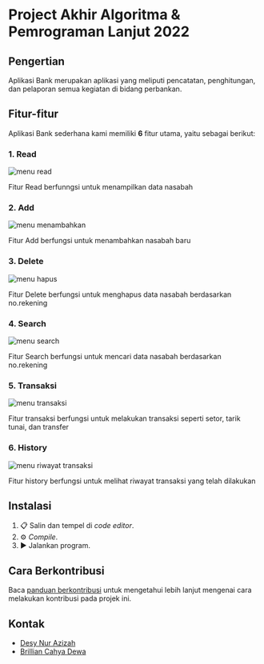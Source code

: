 # Project Akhir Algoritma & Pemrograman Lanjut 2022

## Pengertian 
Aplikasi Bank merupakan aplikasi yang meliputi pencatatan, penghitungan, dan pelaporan semua kegiatan di bidang perbankan.

## Fitur-fitur
Aplikasi Bank sederhana kami memiliki **6** fitur utama, yaitu sebagai berikut:

### 1. Read
![menu read](https://res.cloudinary.com/desyna/image/upload/v1653317802/project_alpro_lanjut/tampilkan_data_t3neio.jpg)

Fitur Read berfunngsi untuk menampilkan data nasabah

### 2. Add
![menu menambahkan](https://res.cloudinary.com/desyna/image/upload/v1653317803/project_alpro_lanjut/menambahkan_data_ru8jwz.jpg)

Fitur Add berfungsi untuk menambahkan nasabah baru

### 3. Delete
![menu hapus](https://res.cloudinary.com/desyna/image/upload/v1653317804/project_alpro_lanjut/menghapus_data_grnigy.jpg)

Fitur Delete berfungsi untuk menghapus data nasabah berdasarkan no.rekening

### 4. Search
![menu search](https://res.cloudinary.com/desyna/image/upload/v1653317804/project_alpro_lanjut/search_czofqp.jpg)

Fitur Search berfungsi untuk mencari data nasabah berdasarkan no.rekening

### 5. Transaksi
![menu transaksi](https://res.cloudinary.com/desyna/image/upload/v1653317802/project_alpro_lanjut/transaksi_scdwph.jpg)

Fitur transaksi berfungsi untuk melakukan transaksi seperti setor, tarik tunai, dan transfer

### 6. History
![menu riwayat transaksi](https://res.cloudinary.com/desyna/image/upload/v1653554285/project_alpro_lanjut/history_wcw7ns.jpg)

Fitur history berfungsi untuk melihat riwayat transaksi yang telah dilakukan

## Instalasi

1. 📋 Salin dan tempel di _code editor_.
2. ⚙ _Compile_.
3. ▶ Jalankan program.

## Cara Berkontribusi

Baca [panduan berkontribusi](CONTRIBUTING.md) untuk mengetahui lebih lanjut mengenai cara melakukan kontribusi pada projek ini.

## Kontak

- [Desy Nur Azizah](mailto:123210083@gmail.com)
- [Brillian Cahya Dewa](mailto:123210065@gmail.com)
